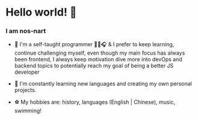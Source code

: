 # Hello world! 👋

### I am nos-nart

- 🔭 I'm a self-taught programmer 👨‍💻🎧 & I prefer to keep learning, continue challenging myself, even though my main focus has always been frontend, I always keep motivation dive more into devOps and backend topics to potentially reach my goal of being a better JS developer

- 🌱 I'm constantly learning new languages and creating my own personal projects.

- ⚽ My hobbies are: history, languages (English | Chinese), music, swimming!
